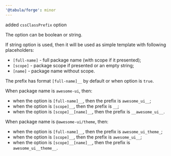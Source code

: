 ```yaml
---
'@tabula/forge': minor
---
```


added `cssClassPrefix` option

The option can be boolean or string.

If string option is used, then it will be used as simple template with following placeholders:

- `[full-name]` - full package name (with scope if it presented);
- `[scope]` - package scope if presented or an empty string;
- `[name]` - package name without scope.

The prefix has format `[full-name]__` by default or when option is `true`.

When package name is `awesome-ui`, then:

- when the option is `[full-name]__`, then the prefix is `awesome_ui__`;
- when the option is `[scope]__`, then the prefix is `__`;
- when the option is `[scope]__[name]__`, then the prefix is `__awesome_ui__`.

When package name is `@awesome-ui/theme`, then:

- when the option is `[full-name]__`, then the prefix is `awesome_ui_theme_`;
- when the option is `[scope]__`, then the prefix is `awesome_ui__`;
- when the option is `[scope]__[name]__`, then the prefix is `awesome_ui__theme__`.
